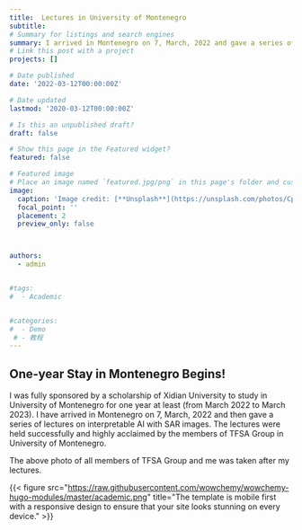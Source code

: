 ```yaml
---
title:  Lectures in University of Montenegro
subtitle: 
# Summary for listings and search engines
summary: I arrived in Montenegro on 7, March, 2022 and gave a series of lectures on interpretable AI with SAR images to the members of TFSA Group in University of Montenegro.
# Link this post with a project
projects: []

# Date published
date: '2022-03-12T00:00:00Z'

# Date updated
lastmod: '2020-03-12T00:00:00Z'

# Is this an unpublished draft?
draft: false

# Show this page in the Featured widget?
featured: false

# Featured image
# Place an image named `featured.jpg/png` in this page's folder and customize its options here.
image:
  caption: 'Image credit: [**Unsplash**](https://unsplash.com/photos/CpkOjOcXdUY)'
  focal_point: ''
  placement: 2
  preview_only: false



authors:
  - admin


#tags:
#  - Academic


#categories:
#  - Demo
 # - 教程
---
```


## One-year Stay in Montenegro Begins!
I was fully sponsored by a scholarship of Xidian University to study in University of Montenegro for one year at least (from March 2022 to March 2023). I have arrived
in Montenegro on 7, March, 2022 and then gave a series of lectures on interpretable AI with SAR images. The lectures were held successfully and highly acclaimed by the 
members of TFSA Group in University of Montenegro. 

The above photo  of all members of TFSA Group and me was taken after my lectures.

{{< figure src="https://raw.githubusercontent.com/wowchemy/wowchemy-hugo-modules/master/academic.png" title="The template is mobile first with a responsive design to ensure that your site looks stunning on every device." >}}


